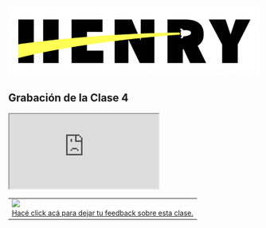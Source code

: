 ![unaImagenConBoxShadow](../_src/assets/logo.png)

## Grabación de la Clase 4

<div class="iframeContainer">
  <iframe src="https://player.vimeo.com/video/689339209?h=1d612a1d86" allow="autoplay; fullscreen" allowfullscreen></iframe>
</div>

<table class="hide" width="100%" style='table-layout:fixed;'>
  <tr>
    <td>
      <a href="https://airtable.com/shrSzEYT4idEFGB8d?prefill_clase=00-PrimerosPasos">
        <img src="https://static.thenounproject.com/png/204643-200.png" width="100"/>
        <br>
        Hacé click acá para dejar tu feedback sobre esta clase.
      </a>
    </td>
  </tr>
</table>